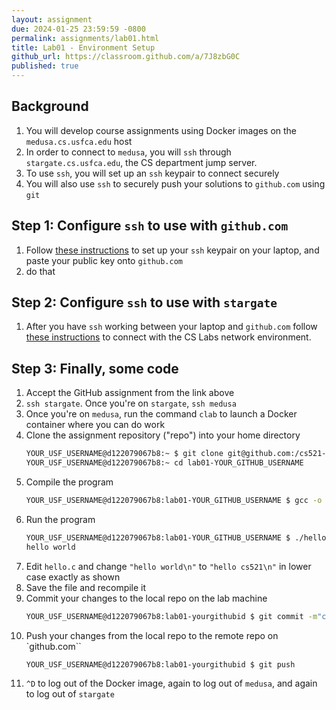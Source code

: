 ```yaml
---
layout: assignment
due: 2024-01-25 23:59:59 -0800
permalink: assignments/lab01.html
title: Lab01 - Environment Setup
github_url: https://classroom.github.com/a/7J8zbG0C
published: true
---
```


## Background

1. You will develop course assignments using Docker images on the `medusa.cs.usfca.edu` host
1. In order to connect to `medusa`, you will `ssh` through `stargate.cs.usfca.edu`, the CS department jump server.
1. To use `ssh`, you will set up an `ssh` keypair to connect securely
1. You will also use `ssh` to securely push your solutions to `github.com` using `git`

## Step 1: Configure `ssh` to use with `github.com`

1. Follow [these instructions](/docs/ssh-local-setup.html) to set up your `ssh` keypair on your laptop, and paste your public key onto `github.com`
1.  do that

## Step 2: Configure `ssh` to use with `stargate`

1. After you have `ssh` working between your laptop and `github.com` follow [these instructions](/docs/ssh-stargate-setup.html) to connect with the CS Labs network environment.


## Step 3: Finally, some code
1. Accept the GitHub assignment from the link above 
1. `ssh stargate`. Once you're on `stargate`, `ssh medusa`
1. Once you're on `medusa`, run the command `clab` to launch a Docker container where you can do work
1. Clone the assignment repository ("repo") into your home directory
    ```sh
    YOUR_USF_USERNAME@d122079067b8:~ $ git clone git@github.com:/cs521-s24/lab01-YOUR_GITHUB_USERNAME
    YOUR_USF_USERNAME@d122079067b8:~ cd lab01-YOUR_GITHUB_USERNAME
    ```
1. Compile the program
    ```sh
    YOUR_USF_USERNAME@d122079067b8:lab01-YOUR_GITHUB_USERNAME $ gcc -o hello hello.c
    ```
1. Run the program
    ```sh
    YOUR_USF_USERNAME@d122079067b8:lab01-YOUR_GITHUB_USERNAME $ ./hello
    hello world
    ```
1. Edit `hello.c` and change `"hello world\n"` to `"hello cs521\n"` in lower case exactly as shown
1. Save the file and recompile it
1. Commit your changes to the local repo on the lab machine
    ```sh
    YOUR_USF_USERNAME@d122079067b8:lab01-yourgithubid $ git commit -m"change world to cs521" hello.c
    ```
1. Push your changes from the local repo to the remote repo on `github.com``
    ```sh
    YOUR_USF_USERNAME@d122079067b8:lab01-yourgithubid $ git push
    ```
1. `^D` to log out of the Docker image, again to log out of `medusa`, and again to log out of `stargate`

<script>
    function toggle_display(id_name) {
        var e = document.getElementById(id_name);
        if (e.style.display === "none") {
            e.style.display = "block";
        } else {
            e.style.display = "none";
        }
    }
</script>
